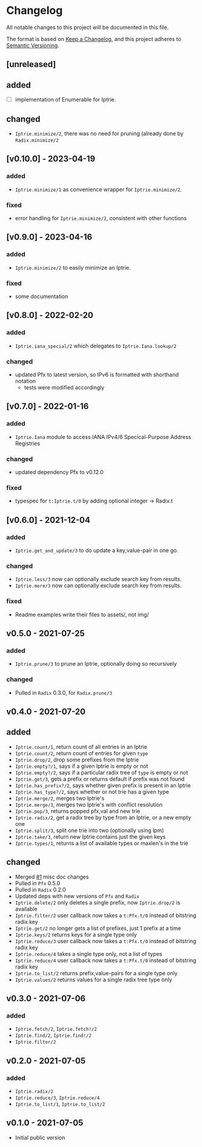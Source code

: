 # Changelog

All notable changes to this project will be documented in this file.

The format is based on [Keep a Changelog](https://keepachangelog.com/en/1.0.0/),
and this project adheres to [Semantic Versioning](https://semver.org/spec/v2.0.0.html).

## [unreleased]

## added

- [ ] implementation of Enumerable for Iptrie.

## changed

- `Iptrie.minimize/2`, there was no need for pruning (already done by `Radix.minimize/2`

## [v0.10.0] - 2023-04-19

### added

- `Iptrie.minimize/1` as convenience wrapper for `Iptrie.minimize/2`.

### fixed

- error handling for `Iptrie.minimize/2`, consistent with other functions

## [v0.9.0] - 2023-04-16


### added

- `Iptrie.minimize/2` to easily minimize an Iptrie.

### fixed

- some documentation

## [v0.8.0] - 2022-02-20

### added

- `Iptrie.iana_special/2` which delegates to `Iptrie.Iana.lookup/2`

### changed

- updated Pfx to latest version, so IPv6 is formatted with shorthand notation
    - tests were modified accordingly


## [v0.7.0] - 2022-01-16

### added

- `Iptrie.Iana` module to access IANA IPv4/6 Specical-Purpose Address Registries

### changed

- updated dependency Pfx to v0.12.0

### fixed

- typespec for `t:Iptrie.t/0` by adding optional integer -> Radix.t


## [v0.6.0] - 2021-12-04

### added

- `Iptrie.get_and_update/3` to do update a key,value-pair in one go.

### changed

- `Iptrie.less/3` now can optionally exclude search key from results.
- `Iptrie.more/3` now can optionally exclude search key from results.

### fixed

- Readme examples write their files to assets/, not img/


## v0.5.0 - 2021-07-25

### added
- `Iptrie.prune/3` to prune an Iptrie, optionally doing so recursively

### changed
- Pulled in `Radix` 0.3.0, for `Radix.prune/3`


## v0.4.0 - 2021-07-20

## added
- `Iptrie.count/1`, return count of all entries in an Iptrie
- `Iptrie.count/2`, return count of entries for given `type`
- `Iptrie.drop/2`, drop some prefixes from the Iptrie
- `Iptrie.empty?/1`, says if a given Iptrie is empty or not
- `Iptrie.empty?/2`, says if a particular radix tree of `type` is empty or not
- `Iptrie.get/3`, gets a prefix or returns default if prefix was not found
- `Iptrie.has_prefix?/2`, says whether given prefix is present in an Iptrie
- `Iptrie.has_type?/2`, says whether or not trie has a given type
- `Iptrie.merge/2`, merges two Iptrie's
- `Iptrie.merge/3`, merges two Iptrie's with conflict resolution
- `Iptrie.pop/3`, returns popped pfx,val and new trie
- `Iptrie.radix/2`, get a radix tree by type from an Iptrie, or a new empty one
- `Iptrie.split/3`, split one trie into two (optionally using lpm)
- `Iptrie.take/3`, return new Iptrie contains just the given keys
- `Iptrie.types/1`, returns a list of available types or maxlen's in the trie

## changed
- Merged [#1](https://github.com/hertogp/iptrie/pull/1) misc doc changes
- Pulled in `Pfx` 0.5.0
- Pulled in `Radix` 0.2.0
- Updated deps with new versions of `Pfx` and `Radix`
- `Iptrie.delete/2` only deletes a single prefix, now `Iptrie.drop/2` is available
- `Iptrie.filter/2` user callback now takes a `t:Pfx.t/0` instead of bitstring radix key
- `Iptrie.get/2` no longer gets a list of prefixes, just 1 prefix at a time
- `Iptrie.keys/2` returns keys for a single type only
- `Iptrie.reduce/3` user callback now takes a `t:Pfx.t/0` instead of bitstring radix key
- `Iptrie.reduce/4` takes a single type only, not a list of types
- `Iptrie.reduce/4` user callback now takes a `t:Pfx.t/0` instead of bitstring radix key
- `Iptrie.to_list/2` returns prefix,value-pairs for a single type only
- `Iptrie.values/2` returns values for a single radix tree type only


## v0.3.0 - 2021-07-06

### added
- `Iptrie.fetch/2`, `Iptrie.fetch!/2`
- `Iptrie.find/2`, `Iptrie.find!/2`
- `Iptrie.filter/2`


## v0.2.0 - 2021-07-05

### added
- `Iptrie.radix/2`
- `Iptrie.reduce/3`, `Iptrie.reduce/4`
- `Iptrie.to_list/1`, `Iptrie.to_list/2`

## v0.1.0 - 2021-07-05

- Initial public version
